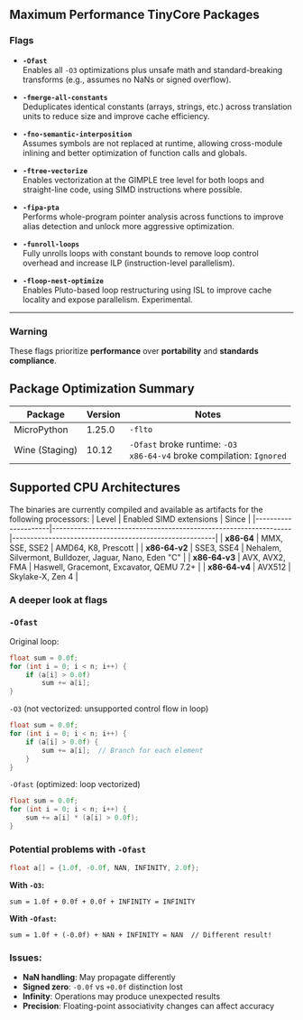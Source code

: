 ## Maximum Performance TinyCore Packages

### Flags

- **`-Ofast`**  
  Enables all `-O3` optimizations plus unsafe math and standard-breaking transforms (e.g., assumes no NaNs or signed overflow).

- **`-fmerge-all-constants`**  
  Deduplicates identical constants (arrays, strings, etc.) across translation units to reduce size and improve cache efficiency.

- **`-fno-semantic-interposition`**  
  Assumes symbols are not replaced at runtime, allowing cross-module inlining and better optimization of function calls and globals.

- **`-ftree-vectorize`**  
  Enables vectorization at the GIMPLE tree level for both loops and straight-line code, using SIMD instructions where possible.

- **`-fipa-pta`**  
  Performs whole-program pointer analysis across functions to improve alias detection and unlock more aggressive optimization.

- **`-funroll-loops`**  
  Fully unrolls loops with constant bounds to remove loop control overhead and increase ILP (instruction-level parallelism).

- **`-floop-nest-optimize`**  
  Enables Pluto-based loop restructuring using ISL to improve cache locality and expose parallelism. Experimental.

---

### Warning

These flags prioritize **performance** over **portability** and **standards compliance**.

## Package Optimization Summary

| Package        | Version  | Notes                                                                              |
|----------------|----------|------------------------------------------------------------------------------------|
| MicroPython    | 1.25.0   | `-flto`                                                                            |
| Wine (Staging) | 10.12    |  `-Ofast` broke runtime: `-O3` <br>`x86-64-v4`  broke compilation: `Ignored`       |

## Supported CPU Architectures
The binaries are currently compiled and available as artifacts for the following processors:
| Level               | Enabled SIMD extensions                                          | Since                                                  |
|---------------------|------------------------------------------------------------------|--------------------------------------------------------|
| **x86-64**          | MMX, SSE, SSE2                                                   | AMD64, K8, Prescott                                    |
| **x86-64-v2**       | SSE3, SSE4                                                       | Nehalem, Silvermont, Bulldozer, Jaguar, Nano, Eden "C" |
| **x86-64-v3**       | AVX, AVX2, FMA                                                   | Haswell, Gracemont, Excavator, QEMU 7.2+               |
| **x86-64-v4**       | AVX512                                                           | Skylake-X, Zen 4                                       |

### A deeper look at flags
### **`-Ofast`**  

Original loop:
```c
float sum = 0.0f;
for (int i = 0; i < n; i++) {
    if (a[i] > 0.0f)
        sum += a[i];
}
```

`-O3` (not vectorized: unsupported control flow in loop)

```c
float sum = 0.0f;
for (int i = 0; i < n; i++) {
    if (a[i] > 0.0f) {
        sum += a[i];  // Branch for each element
    }
}
```

`-Ofast` (optimized: loop vectorized)

```c
float sum = 0.0f;
for (int i = 0; i < n; i++) {
    sum += a[i] * (a[i] > 0.0f);
}
```

### Potential problems with `-Ofast`

```c
float a[] = {1.0f, -0.0f, NAN, INFINITY, 2.0f};
```

**With `-O3`:**
```
sum = 1.0f + 0.0f + 0.0f + INFINITY = INFINITY
```

**With `-Ofast`:**
```
sum = 1.0f + (-0.0f) + NAN + INFINITY = NAN  // Different result!
```

### Issues:
- **NaN handling**: May propagate differently
- **Signed zero**: `-0.0f` vs `+0.0f` distinction lost
- **Infinity**: Operations may produce unexpected results
- **Precision**: Floating-point associativity changes can affect accuracy
